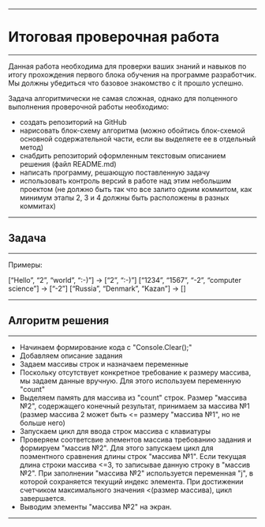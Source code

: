 _____________________________________________________________________________________________________________________________________________________

# Итоговая проверочная работа

_____________________________________________________________________________________________________________________________________________________

Данная работа необходима для проверки ваших знаний и навыков по итогу прохождения первого блока обучения на программе разработчик. Мы должны убедиться что базовое знакомство с it прошло успешно.

Задача алгоритмически не самая сложная, однако для полценного выполнения проверочной работы необходимо:

* создать репозиторий на GitHub
* нарисовать блок-схему алгоритма (можно обойтись блок-схемой основной содержательной части, если вы выделяете ее в отдельный метод)
* снабдить репозиторий оформленным текстовым описанием решения (файл README.md)
* написать программу, решающую поставленную задачу
* использовать контроль версий в работе над этим небольшим проектом (не должно быть так что все залито одним коммитом, как минимум этапы 2, 3 и 4 должны быть расположены в разных коммитах)

_____________________________________________________________________________________________________________________________________________________

## Задача

_____________________________________________________________________________________________________________________________________________________



Примеры:

[“Hello”, “2”, “world”, “:-)”] → [“2”, “:-)”]
[“1234”, “1567”, “-2”, “computer science”] → [“-2”]
[“Russia”, “Denmark”, “Kazan”] → []

_____________________________________________________________________________________________________________________________________________________

## Алгоритм решения

_____________________________________________________________________________________________________________________________________________________

* Начинаем формирование кода с "Console.Clear();"
* Добавляем описание задания
* Задаем массивы строк и назначаем переменные
* Поскольку отсутствует конкретное требование к размеру массива, мы задаем данные вручную. Для этого используем переменную "count"
* Выделяем память для массива из "count" строк. Размер "массива №2", содержащего конечный результат, принимаем за массива №1 (размер массива 2 может быть <= размеру "массива №1", но не больше него)
* Запускаем цикл для ввода строк массива с клавиатуры
* Проверяем соответсвие элементов массива требованию задания и формируем "массив №2". Для этого запускаем цикл для поэментного сравнения длины строк "массива №1". Если текущая длина строки массива <=3, то записывае данную строку в "массив №2". При заполнении "массива №2" используется переменная "j", в которой сохраняется текущий индекс элемента.
При достижении счетчиком максимального значения <(размер массива), цикл завершается.
* Выводим элементы "массива №2" на экран.

_____________________________________________________________________________________________________________________________________________________
